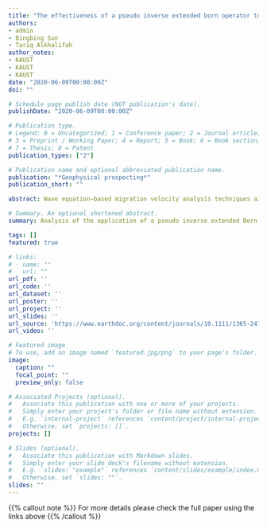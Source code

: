 ```yaml
---
title: "The effectiveness of a pseudo inverse extended born operator to handle lateral heterogeneity for imaging and velocity analysis applications"
authors:
- admin
- Bingbing Sun
- Tariq Alkhalifah
author_notes:
- KAUST
- KAUST
- KAUST
date: "2020-06-09T00:00:00Z"
doi: ""

# Schedule page publish date (NOT publication's date).
publishDate: "2020-06-09T00:00:00Z"

# Publication type.
# Legend: 0 = Uncategorized; 1 = Conference paper; 2 = Journal article;
# 3 = Preprint / Working Paper; 4 = Report; 5 = Book; 6 = Book section;
# 7 = Thesis; 8 = Patent
publication_types: ["2"]

# Publication name and optional abbreviated publication name.
publication: "*Geophysical prospecting*"
publication_short: ""

abstract: Wave equation–based migration velocity analysis techniques aim to construct a kinematically accurate velocity model for imaging or as an initial model for full waveform inversion applications. The most popular wave equation–based migration velocity analysis method is differential semblance optimization, where the velocity model is iteratively updated by minimizing the unfocused energy in an extended image volume. However, differential semblance optimization suffers from artefacts, courtesy of the adjoint operator used in imaging, leading to poor convergence. Recent findings show that true amplitude imaging plays a significant role in enhancing the differential semblance optimization's gradient and reducing the artefacts. Here, we focus on a pseudo‐inverse operator to the horizontally extended Born as a true amplitude imaging operator. For laterally inhomogeneous models, the operator required a derivative with respect to a vertical shift. Extending the image vertically to evaluate such a derivative is costly and impractical. The inverse operator can be simplified in laterally homogeneous models. We derive an extension of the approach to apply the full inverse formula and evaluate the derivative efficiently. We simplified the implementation by applying the derivative to the imaging condition and utilize the relationship between the source and receiver wavefields and the vertical shift. Specifically, we verify the effectiveness of the approach using the Marmousi model and show that the term required for the lateral inhomogeneity treatment has a relatively small impact on the results for many cases. We then apply the operator in differential semblance optimization and invert for an accurate macro‐velocity model, which can serve as an initial velocity model for full waveform inversion.

# Summary. An optional shortened abstract.
summary: Analysis of the application of a pseudo inverse extended Born operator in a complex hetrogenious models. The operator is also tested in a DSO optimization to obtained a smooth velocity model for imaging and full-waveform inversion. 

tags: []
featured: true

# links:
# - name: ""
#   url: ""
url_pdf: ''
url_code: ''
url_dataset: ''
url_poster: ''
url_project: ''
url_slides: ''
url_source: 'https://www.earthdoc.org/content/journals/10.1111/1365-2478.12916'
url_video: ''

# Featured image
# To use, add an image named `featured.jpg/png` to your page's folder. 
image:
  caption: ""
  focal_point: ""
  preview_only: false

# Associated Projects (optional).
#   Associate this publication with one or more of your projects.
#   Simply enter your project's folder or file name without extension.
#   E.g. `internal-project` references `content/project/internal-project/index.md`.
#   Otherwise, set `projects: []`.
projects: []

# Slides (optional).
#   Associate this publication with Markdown slides.
#   Simply enter your slide deck's filename without extension.
#   E.g. `slides: "example"` references `content/slides/example/index.md`.
#   Otherwise, set `slides: ""`.
slides: ""
---
```


{{% callout note %}}
For more details please check the full paper using the links above
{{% /callout %}}
